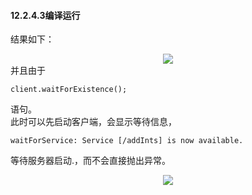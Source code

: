 #### 12.2.4.3编译运行
结果如下：  
<div align=center><img src="https://s2.loli.net/2022/01/23/cX9TvIF6lf2QOLt.png"></div>
并且由于   

    client.waitForExistence();
语句。  
此时可以先启动客户端，会显示等待信息，

    waitForService: Service [/addInts] is now available.

等待服务器启动.，而不会直接抛出异常。
<div align=center><img src="https://s2.loli.net/2022/01/23/RiksTavSADE8zJ7.png"></div>
